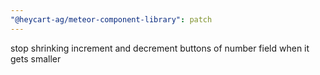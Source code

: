 ```yaml
---
"@heycart-ag/meteor-component-library": patch
---
```


stop shrinking increment and decrement buttons of number field when it gets smaller
